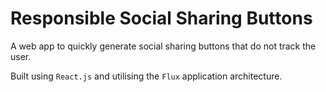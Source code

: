 # Responsible Social Sharing Buttons

A web app to quickly generate social sharing buttons that do not track the user.

Built using `React.js` and utilising the `Flux` application architecture.
